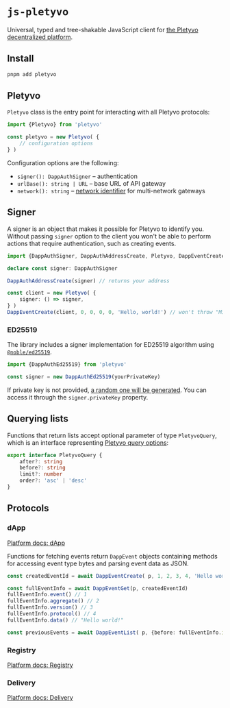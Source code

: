# `js-pletyvo`

Universal, typed and tree-shakable JavaScript client for [the Pletyvo decentralized platform](https://pletyvo.osyah.com/).

## Install

```sh
pnpm add pletyvo
```

## Pletyvo

`Pletyvo` class is the entry point for interacting with all Pletyvo protocols:

```ts
import {Pletyvo} from 'pletyvo'

const pletyvo = new Pletyvo( {
	// configuration options
} )
```

Configuration options are the following:

- `signer(): DappAuthSigner` – authentication
- `urlBase(): string | URL` – base URL of API gateway
- `network(): string` – [network identifier](https://pletyvo.osyah.com/reference#network-identify) for multi-network gateways

## Signer

A signer is an object that makes it possible for Pletyvo to identify you. Without passing `signer` option to the client you won't be able to perform actions that require authentication, such as creating events.

```ts
import {DappAuthSigner, DappAuthAddressCreate, Pletyvo, DappEventCreate} from 'pletyvo'

declare const signer: DappAuthSigner

DappAuthAddressCreate(signer) // returns your address

const client = new Pletyvo( {
	signer: () => signer,
} )
DappEventCreate(client, 0, 0, 0, 0, 'Hello, world!') // won't throw "Missing signer" error
```

### ED25519

The library includes a signer implementation for ED25519 algorithm using [`@noble/ed25519`](https://github.com/paulmillr/noble-ed25519).

```ts
import {DappAuthEd25519} from 'pletyvo'

const signer = new DappAuthEd25519(yourPrivateKey)
```

If private key is not provided, [a random one will be generated](https://github.com/paulmillr/noble-ed25519?tab=readme-ov-file#utils). You can access it through the `signer.privateKey` property.


## Querying lists

Functions that return lists accept optional parameter of type `PletyvoQuery`, which is an interface representing [Pletyvo query options](https://pletyvo.osyah.com/reference#query-option):

```ts
export interface PletyvoQuery {
	after?: string
	before?: string
	limit?: number
	order?: 'asc' | 'desc'
}
```

## Protocols

### dApp

[Platform docs: dApp](https://pletyvo.osyah.com/protocols/dapp)

Functions for fetching events return `DappEvent` objects containing methods for accessing event type bytes and parsing event data as JSON.

```ts
const createdEventId = await DappEventCreate( p, 1, 2, 3, 4, 'Hello world!' )

const fullEventInfo = await DappEventGet(p, createdEventId)
fullEventInfo.event() // 1
fullEventInfo.aggregate() // 2
fullEventInfo.version() // 3
fullEventInfo.protocol() // 4
fullEventInfo.data() // "Hello world!"

const previousEvents = await DappEventList( p, {before: fullEventInfo.id} )
```

### Registry

[Platform docs: Registry](https://pletyvo.osyah.com/protocols/registry)

### Delivery

[Platform docs: Delivery](https://pletyvo.osyah.com/protocols/delivery)
